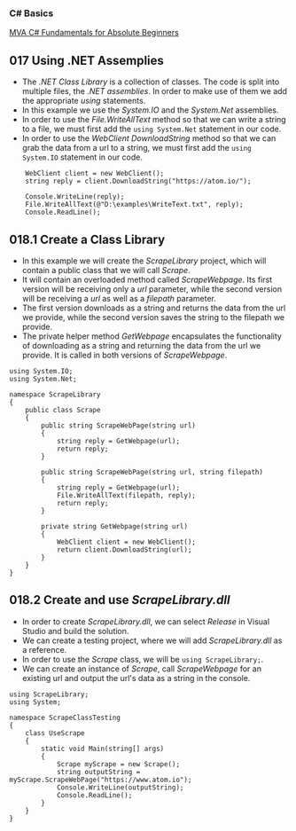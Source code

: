 ### C# Basics
[MVA C# Fundamentals for Absolute Beginners](https://mva.microsoft.com/en-us/training-courses/c-fundamentals-for-absolute-beginners-16169?l=Lvld4EQIC_2706218949)

## 017 Using .NET Assemplies
* The *.NET Class Library* is a collection of classes. The code is split into multiple files, the *.NET assemblies*. In order to make use of them we add the appropriate *using* statements.
* In this example we use the *System.IO* and the *System.Net* assemblies.
* In order to use the *File.WriteAllText* method so that we can write a string to a file, we must first add the `using System.Net` statement in our code.
* In order to use the *WebClient* *DownloadString* method so that we can grab the data from a url to a string, we must first add the `using System.IO` statement in our code.
```
    WebClient client = new WebClient();
    string reply = client.DownloadString("https://atom.io/");

    Console.WriteLine(reply);
    File.WriteAllText(@"D:\examples\WriteText.txt", reply);
    Console.ReadLine();
```

## 018.1 Create a Class Library
* In this example we will create the *ScrapeLibrary* project, which will contain a public class that we will call *Scrape*.
* It will contain an overloaded method called *ScrapeWebpage*. Its first version will be receiving only a *url* parameter, while the second version  will be receiving a *url* as well as a *filepath* parameter.
* The first version downloads as a string and returns the data from the url we provide, while the second version saves the string to the filepath we provide.
* The private helper method *GetWebpage* encapsulates the functionality of downloading as a string and returning the data from the url we provide. It is called in both versions of *ScrapeWebpage*.
```
using System.IO;
using System.Net;

namespace ScrapeLibrary
{
    public class Scrape
    {
        public string ScrapeWebPage(string url)
        {
            string reply = GetWebpage(url);
            return reply;
        }

        public string ScrapeWebPage(string url, string filepath)
        {            
            string reply = GetWebpage(url);
            File.WriteAllText(filepath, reply);
            return reply;
        }

        private string GetWebpage(string url)
        {
            WebClient client = new WebClient();
            return client.DownloadString(url);
        }
    }
}
```

## 018.2 Create and use *ScrapeLibrary.dll*
* In order to create *ScrapeLibrary.dll*, we can select *Release* in Visual Studio and build the solution.
* We can create a testing project, where we will add *ScrapeLibrary.dll* as a reference.
* In order to use the *Scrape* class, we will be `using ScrapeLibrary;`.
* We can create an instance of *Scrape*, call *ScrapeWebpage* for an existing url and output the url's data as a string in the console.
```
using ScrapeLibrary;
using System;

namespace ScrapeClassTesting
{
    class UseScrape
    {
        static void Main(string[] args)
        {
            Scrape myScrape = new Scrape();
            string outputString = myScrape.ScrapeWebPage("https://www.atom.io");
            Console.WriteLine(outputString);
            Console.ReadLine();
        }
    }
}
```
